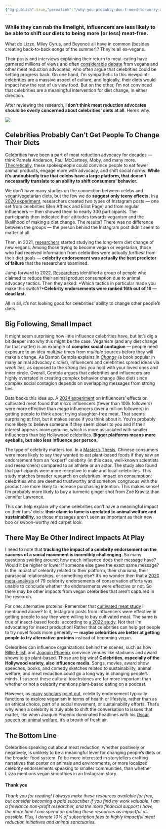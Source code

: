 ```yaml
---
{"dg-publish":true,"permalink":"/why-you-probably-don-t-need-to-worry-about-ex-vegan-celebrities/","title":"Why You (Probably) Don’t Need to Worry About Ex-Vegan Celebrities","tags":["light_read","important_read","listen_to"],"created":"2025-09-18T18:53:58.507+01:00","updated":"2025-09-29T00:33:01.920+01:00"}
---
```


### While they can nab the limelight, influencers are less likely to be able to shift our diets to being more (or less) meat-free.

What do Lizzo, Miley Cyrus, and Beyoncé all have in common (besides creating back-to-back songs of the summer)? They’re all ex-vegans.

Their posts and interviews explaining their return to meat-eating have garnered millions of views and often [considerable](https://plantbasednews.org/news/celebrities/celebrities-vegan-diets-pay-attention/) [debate](https://podcasts.apple.com/us/podcast/are-celebrities-hurting-the-vegan-movement/id1451974673?i=1000715474453) from vegans and other meat reduction advocates, who often argue that celebrities could be setting progress back. On one hand, I’m sympathetic to this viewpoint: celebrities are a massive aspect of culture, and logically, their diets would impact how the rest of us view food. But on the other, I’m not convinced that celebrities are a meaningful intervention for diet change, in either direction.

After reviewing the research, **I don’t think meat reduction advocates should be overly concerned about celebrities’ diets at all**. Here’s why.

![](https://substackcdn.com/image/fetch/$s_!5w0A!)

## Celebrities Probably Can’t Get People To Change Their Diets

Celebrities have been a part of meat reduction advocacy for decades — think Pamela Anderson, Paul McCartney, Moby, and many more. [Theoretically](https://animalcharityevaluators.org/research/methodology/menu-of-interventions/), these spokespeople could convince people to eat fewer animal products, engage more with advocacy, and shift social norms. **While it’s undoubtedly true that celebs have a large platform, that doesn’t necessarily translate to an ability to shift consumers’ behavior.**

We don’t have many studies on the connection between celebs and vegan/vegetarian diets, but the few we do **suggest only teeny effects.** In [a 2020 experiment](https://www.researchgate.net/publication/339775495_Pro-veganism_on_Instagram_Effects_of_user-generated_content_UGC_types_and_content_generator_types_in_Instagram-based_health_marketing_communication_about_veganism), researchers created two types of Instagram posts — one set from celebrities (Ben Affleck and Elliot Page) and from regular influencers — then showed them to nearly 300 participants. The participants then indicated their attitudes towards veganism and the likelihood of making a diet change. The results? There was no difference between the groups — the person behind the Instagram post didn’t seem to matter at all.

Then, in 2021, [researchers](https://faunalytics.org/going-veg-motivations-and-influences/) started studying the long-term diet change of new vegans. Among those trying to become vegan or vegetarian, those who had received information from celebrities were actually *furthest* from their diet goals — **celebrity endorsement was actually the best predictor of failure** that the researchers examined.

Jump forward to 2022. [Researchers](https://faunalytics.org/relative-effectiveness/) identified a group of people who claimed to reduce their animal product consumption due to animal advocacy tactics. Then they asked: *Which tactics in particular made you make this switch?***Celebrity endorsements were ranked 16th out of 16 — dead last.**

All in all, it’s not looking good for celebrities’ ability to change other people’s diets.

## Big Following, Small Impact

It might seem surprising how little influence celebrities have, but let’s dig a bit deeper into why this might be the case. Veganism (and any diet change for that matter) is an example of **complex social contagion** — people need exposure to an idea *multiple* times from *multiple* sources before they will make a change. As Damon Centola explains in *[Change](https://books.google.es/books/about/Change.html?id=_bFUygEACAAJ&redir_esc=y)* (a book popular in many animal advocacy circles), influencers and celebrities spread ideas via *weak ties,* as opposed to the *strong ties* you hold with your loved ones and inner circle. Overall, Centola argues that celebrities and influencers are highly overrated in creating complex behavior change (like diet) since complex social contagion depends on overlapping messages from strong ties.

Data backs this idea up. A [2024 experiment](https://www.sciencedirect.com/science/article/pii/S0195666324002046) on influencers’ effects on cultivated meat found that *micro* influencers (fewer than 100k followers) were more effective than *mega* influencers (over a million followers) in getting people to think about trying slaughter-free meat. That seems surprising at first, but it makes sense if you think about it. You’re probably more likely to believe someone if they seem closer to you and if their interest appears more genuine, which is more associated with smaller influencers than big Hollywood celebrities. **Bigger platforms means more eyeballs, but also less influence per person.**

The type of celebrity matters too. In a [Master’s Thesis](https://libstore.ugent.be/fulltxt/RUG01/003/117/997/RUG01-003117997_2023_0001_AC.pdf), Chinese consumers were more likely to say they wanted to eat plant-based foods if they saw an endorsement from an “expert” celebrity (in this case, well-known scientists and researchers) compared to an athlete or an actor. The study also found that participants were more receptive to male and local celebrities. This study matches [broader research on celebrities’ impact on consumption](https://www.mdpi.com/2304-8158/10/9/2224): celebrities who are deemed trustworthy and somehow congruous with the product are more likely to increase purchasing intention. This makes sense! I’m probably more likely to buy a turmeric ginger shot from Zoë Kravitz than Jennifer Lawrence.

This can help explain why some celebrities don’t have a meaningful impact on their fans’ diets: **their claim to fame is unrelated to animal welfare and sustainability**, so those messages aren’t seen as important as their new boo or swoon-worthy red carpet look.

## There May Be Other Indirect Impacts At Play

I need to note that **tracking the impact of a celebrity endorsement on the success of a social movement is incredibly challenging.** So many questions swirling around: how much influence does their message have? Would it be higher or lower if someone else gave the exact same message? Is the impact of celebrity related to their platform, their charisma, their parasocial relationships, or something else? It’s no wonder then that a [2020 meta-analysis](https://conbio.onlinelibrary.wiley.com/doi/pdf/10.1111/csp2.261) of 79 celebrity endorsements of conservation efforts was unable to conclude whether the endorsements were effective or not. So there may be other impacts from vegan celebrities that aren’t captured in the research.

For one: alternative proteins. Remember that [cultivated meat study](https://www.sciencedirect.com/science/article/pii/S0195666324002046#sec5) I mentioned above? In it, Instagram posts from influencers were effective in getting people to say they were willing to buy cultivated meat. The same is true of insect-based foods, according to [a 2022 study](https://www.sciencedirect.com/science/article/abs/pii/S0950329321003554). Not that I’m advocating for insect production! Rather that celebrities can help get people to try novel foods more generally — **maybe celebrities are better at getting people to try alternative proteins** instead of becoming vegan.

Celebrities can influence organizations behind the scenes, such as how [Billie Eilish](https://plantbasednews.org/culture/music/london-arena-plant-based-billie-eilish/) and [Joaquin Phoenix](https://www.businessinsider.com/oscars-academy-award-show-dinners-changing-more-vegan-over-time-2020-2#the-governors-ball-menu-this-year-is-slated-to-be-70-percent-plant-based-9) convince venues like stadiums and award shows to go plant-based. Those are big wins! **Celebrities, especially of the Hollywood variety, also influence media**. Songs, movies, award show speeches, books, and comedy sketches related to sustainability, animal welfare, and meat reduction could go a long way in changing people’s minds. I suspect these cultural touchstones are far more important than whether or not a celebrity mentions plant-based eating on a podcast.

However, as [many](https://www.tandfonline.com/doi/full/10.1080/14680777.2017.1358200) [scholars](https://www.tandfonline.com/doi/abs/10.1080/17524032.2016.1205643) [point out](https://www.jstor.org/stable/jj.16110774), celebrity endorsement typically functions to explore veganism in terms of health or lifestyle, rather than as an ethical choice, part of a social movement, or sustainability efforts. That’s why when a celebrity is truly able to shift the conversation to issues that matter, like when Joaquin Phoenix dominated headlines with his [Oscar speech on animal welfare](https://www.today.com/food/joaquin-phoenix-s-oscars-speech-sparks-debate-about-animal-welfare-t173653), it’s a breath of fresh air.

## The Bottom Line

Celebrities speaking out about meat reduction, whether positively or negatively, is unlikely to be a meaningful lever for changing people’s diets or the broader food system. I’d be more interested in storytellers crafting narratives that center on animals and environments, or more localized celebrity endorsements speaking to smaller communities, than whether Lizzo mentions vegan smoothies in an Instagram story.

#### Thank you

*Thank you for reading! I always make these resources available for free, but consider becoming a paid subscriber if you find my work valuable. I am a freelance non-profit researcher, and the more financial support I have, the more time I can spend on making these resources as impactful as possible. Plus, I donate 10% of subscription fees to highly impactful meat reduction initiatives and animal sanctuaries.*